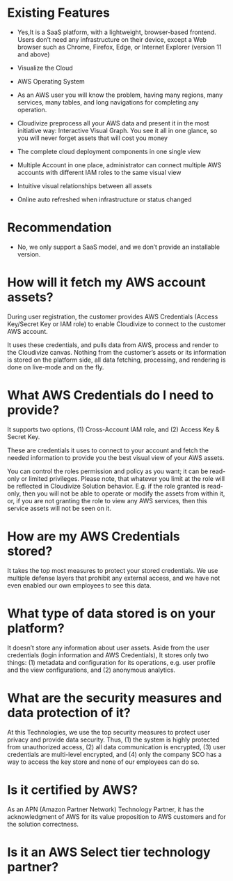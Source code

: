 # Existing Features

- Yes,It is a SaaS platform, with a lightweight, browser-based frontend. Users don’t need any infrastructure on their device, except a Web browser such as Chrome, Firefox, Edge, or Internet Explorer (version 11 and above)
- Visualize the Cloud
- AWS Operating System
- As an AWS user you will know the problem, having many regions, many services, many tables, and long navigations for completing any operation.
- Cloudivize preprocess all your AWS data and present it in the most initiative way: Interactive Visual Graph. You see it all in one glance, so you will never forget assets that will cost you money

-  The complete cloud deployment components in one single view

- Multiple Account in one place, administrator can connect multiple AWS accounts with different IAM roles to the same visual view
- Intuitive visual relationships between all assets

- Online auto refreshed when infrastructure or status changed


# Recommendation

- No, we only support a SaaS model, and we don’t provide an installable version.

# How will it fetch my AWS account assets?

During user registration, the customer provides AWS Credentials (Access Key/Secret Key or IAM role) to enable Cloudivize to connect to the customer AWS account.

It uses these credentials, and pulls data from AWS, process and render to the Cloudivize canvas. Nothing from the customer’s assets or its information is stored on the platform side, all data fetching, processing, and rendering is done on live-mode and on the fly.

# What AWS Credentials do I need to provide?

It supports two options, (1) Cross-Account IAM role, and (2) Access Key & Secret Key.

These are credentials it  uses to connect to your account and fetch the needed information to provide you the best visual view of your AWS assets.

You can control the roles permission and policy as you want; it can be read-only or limited privileges. Please note, that whatever you limit at the role will be reflected in Cloudivize Solution behavior. E.g. if the role granted is read-only, then you will not be able to operate or modify the assets from within it, or, if you are not granting the role to view any AWS services, then this service assets will not be seen on it.

# How are my AWS Credentials stored?

It takes the top most measures to protect your stored credentials. We use multiple defense layers that prohibit any external access, and we have not even enabled our own employees to see this data.

# What type of data stored is on your platform?

It doesn’t store any information about user assets. Aside from the user credentials (login information and AWS Credentials), It stores only two things: (1) metadata and configuration for its operations, e.g. user profile and the view configurations, and (2) anonymous analytics.

# What are the security measures and data protection of it?

At this Technologies, we use the top security measures to protect user privacy and provide data security. Thus, (1) the system is highly protected from unauthorized access, (2) all data communication is encrypted, (3) user credentials are multi-level encrypted, and (4) only the company SCO has a way to access the key store and none of our employees can do so.

# Is it certified by AWS?

As an APN (Amazon Partner Network) Technology Partner, it has the acknowledgment of AWS for its value proposition to AWS customers and for the solution correctness.

# Is it an AWS Select tier technology partner? 

